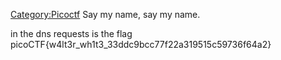 [Category:Picoctf](/Category:Picoctf "wikilink") Say my name, say my
name.

in the dns requests is the flag
picoCTF{w4lt3r_wh1t3_33ddc9bcc77f22a319515c59736f64a2}